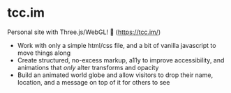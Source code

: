 # tcc.im
Personal site with Three.js/WebGL! 🍦 (https://tcc.im/)

* Work with only a simple html/css file, and a bit of vanilla javascript to move things along
* Create structured, no-excess markup, a11y to improve accessibility, and animations that *only* alter transforms and opacity
* Build an animated world globe and allow visitors to drop their name, location, and a message on top of it for others to see


